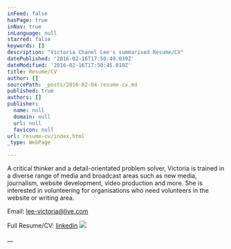 ```yaml
---
inFeed: false
hasPage: true
inNav: true
inLanguage: null
starred: false
keywords: []
description: "Victoria Chanel Lee's summarised Resume/CV"
datePublished: '2016-02-16T17:50:49.039Z'
dateModified: '2016-02-16T17:50:45.010Z'
title: Resume/CV
author: []
sourcePath: _posts/2016-02-04-resume-cv.md
published: true
authors: []
publisher:
  name: null
  domain: null
  url: null
  favicon: null
url: resume-cv/index.html
_type: WebPage

---
```

A critical thinker and a detail-orientated problem solver, Victoria is trained in a diverse range of media and broadcast areas such as new media, journalism, website development, video production and more. She is interested in volunteering for organisations who need volunteers in the website or writing area.

Email: [lee-victoria@live.com][0]

Full Resume/CV: [linkedin][1]
![](https://s3-us-west-2.amazonaws.com/the-grid-img/p/5d078ba00d64d7ef2fad47c0cf6529059c25cf9c.jpg)

__

[0]: mailto:lee-victoria@live.com
[1]: https://www.linkedin.com/in/victoriachanellee